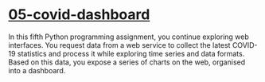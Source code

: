 # [05-covid-dashboard](https://datacentricdesign.github.io/code/assignments/05-covid-dashboard/)

In this fifth Python programming assignment, you continue exploring web interfaces. You request data from a web service to collect the latest COVID-19 statistics and process it while exploring time series and data formats. Based on this data, you expose a series of charts on the web, organised into a dashboard.

